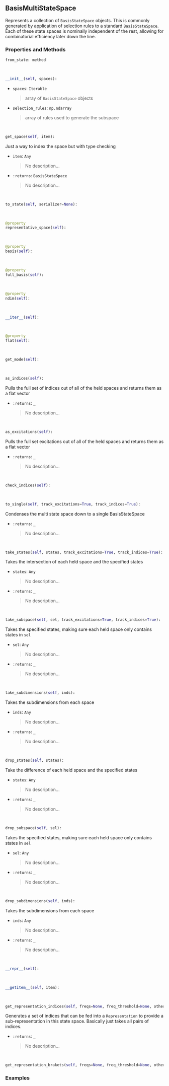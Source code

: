 ## <a id="Psience.BasisReps.StateSpaces.BasisMultiStateSpace">BasisMultiStateSpace</a>
Represents a collection of `BasisStateSpace` objects.
This is commonly generated by application of selection rules to a standard `BasisStateSpace`.
Each of these state spaces is nominally independent of the rest, allowing for combinatorial
efficiency later down the line.

### Properties and Methods
```python
from_state: method
```
<a id="Psience.BasisReps.StateSpaces.BasisMultiStateSpace.__init__" class="docs-object-method">&nbsp;</a>
```python
__init__(self, spaces): 
```

- `spaces`: `Iterable`
    >array of `BasisStateSpace` objects
- `selection_rules`: `np.ndarray`
    >array of rules used to generate the subspace

<a id="Psience.BasisReps.StateSpaces.BasisMultiStateSpace.get_space" class="docs-object-method">&nbsp;</a>
```python
get_space(self, item): 
```
Just a way to index the space but with type checking
- `item`: `Any`
    >No description...
- `:returns`: `BasisStateSpace`
    >No description...

<a id="Psience.BasisReps.StateSpaces.BasisMultiStateSpace.to_state" class="docs-object-method">&nbsp;</a>
```python
to_state(self, serializer=None): 
```

<a id="Psience.BasisReps.StateSpaces.BasisMultiStateSpace.representative_space" class="docs-object-method">&nbsp;</a>
```python
@property
representative_space(self): 
```

<a id="Psience.BasisReps.StateSpaces.BasisMultiStateSpace.basis" class="docs-object-method">&nbsp;</a>
```python
@property
basis(self): 
```

<a id="Psience.BasisReps.StateSpaces.BasisMultiStateSpace.full_basis" class="docs-object-method">&nbsp;</a>
```python
@property
full_basis(self): 
```

<a id="Psience.BasisReps.StateSpaces.BasisMultiStateSpace.ndim" class="docs-object-method">&nbsp;</a>
```python
@property
ndim(self): 
```

<a id="Psience.BasisReps.StateSpaces.BasisMultiStateSpace.__iter__" class="docs-object-method">&nbsp;</a>
```python
__iter__(self): 
```

<a id="Psience.BasisReps.StateSpaces.BasisMultiStateSpace.flat" class="docs-object-method">&nbsp;</a>
```python
@property
flat(self): 
```

<a id="Psience.BasisReps.StateSpaces.BasisMultiStateSpace.get_mode" class="docs-object-method">&nbsp;</a>
```python
get_mode(self): 
```

<a id="Psience.BasisReps.StateSpaces.BasisMultiStateSpace.as_indices" class="docs-object-method">&nbsp;</a>
```python
as_indices(self): 
```
Pulls the full set of indices out of all of the
        held spaces and returns them as a flat vector
- `:returns`: `_`
    >No description...

<a id="Psience.BasisReps.StateSpaces.BasisMultiStateSpace.as_excitations" class="docs-object-method">&nbsp;</a>
```python
as_excitations(self): 
```
Pulls the full set excitations out of all of the
        held spaces and returns them as a flat vector
- `:returns`: `_`
    >No description...

<a id="Psience.BasisReps.StateSpaces.BasisMultiStateSpace.check_indices" class="docs-object-method">&nbsp;</a>
```python
check_indices(self): 
```

<a id="Psience.BasisReps.StateSpaces.BasisMultiStateSpace.to_single" class="docs-object-method">&nbsp;</a>
```python
to_single(self, track_excitations=True, track_indices=True): 
```
Condenses the multi state space down to
        a single BasisStateSpace
- `:returns`: `_`
    >No description...

<a id="Psience.BasisReps.StateSpaces.BasisMultiStateSpace.take_states" class="docs-object-method">&nbsp;</a>
```python
take_states(self, states, track_excitations=True, track_indices=True): 
```
Takes the intersection of each held space and the specified states
- `states`: `Any`
    >No description...
- `:returns`: `_`
    >No description...

<a id="Psience.BasisReps.StateSpaces.BasisMultiStateSpace.take_subspace" class="docs-object-method">&nbsp;</a>
```python
take_subspace(self, sel, track_excitations=True, track_indices=True): 
```
Takes the specified states, making sure each held space
        only contains states in `sel`
- `sel`: `Any`
    >No description...
- `:returns`: `_`
    >No description...

<a id="Psience.BasisReps.StateSpaces.BasisMultiStateSpace.take_subdimensions" class="docs-object-method">&nbsp;</a>
```python
take_subdimensions(self, inds): 
```
Takes the subdimensions from each space
- `inds`: `Any`
    >No description...
- `:returns`: `_`
    >No description...

<a id="Psience.BasisReps.StateSpaces.BasisMultiStateSpace.drop_states" class="docs-object-method">&nbsp;</a>
```python
drop_states(self, states): 
```
Take the difference of each held space and the specified states
- `states`: `Any`
    >No description...
- `:returns`: `_`
    >No description...

<a id="Psience.BasisReps.StateSpaces.BasisMultiStateSpace.drop_subspace" class="docs-object-method">&nbsp;</a>
```python
drop_subspace(self, sel): 
```
Takes the specified states, making sure each held space
        only contains states in `sel`
- `sel`: `Any`
    >No description...
- `:returns`: `_`
    >No description...

<a id="Psience.BasisReps.StateSpaces.BasisMultiStateSpace.drop_subdimensions" class="docs-object-method">&nbsp;</a>
```python
drop_subdimensions(self, inds): 
```
Takes the subdimensions from each space
- `inds`: `Any`
    >No description...
- `:returns`: `_`
    >No description...

<a id="Psience.BasisReps.StateSpaces.BasisMultiStateSpace.__repr__" class="docs-object-method">&nbsp;</a>
```python
__repr__(self): 
```

<a id="Psience.BasisReps.StateSpaces.BasisMultiStateSpace.__getitem__" class="docs-object-method">&nbsp;</a>
```python
__getitem__(self, item): 
```

<a id="Psience.BasisReps.StateSpaces.BasisMultiStateSpace.get_representation_indices" class="docs-object-method">&nbsp;</a>
```python
get_representation_indices(self, freqs=None, freq_threshold=None, other=None, selection_rules=None, return_filter=False): 
```
Generates a set of indices that can be fed into a `Representation` to provide a sub-representation
        in this state space.
        Basically just takes all pairs of indices.
- `:returns`: `_`
    >No description...

<a id="Psience.BasisReps.StateSpaces.BasisMultiStateSpace.get_representation_brakets" class="docs-object-method">&nbsp;</a>
```python
get_representation_brakets(self, freqs=None, freq_threshold=None, other=None, selection_rules=None, filter=None, return_filter=False): 
```

### Examples



